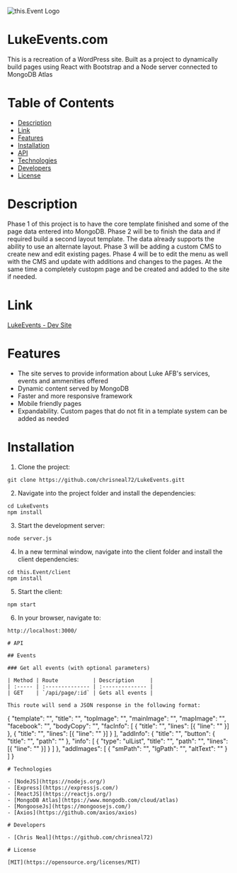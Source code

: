 ![this.Event Logo](/header.jpg)

# LukeEvents.com

This is a recreation of a WordPress site. Built as a project to dynamically build pages using React with Bootstrap and a Node server connected to MongoDB Atlas

# Table of Contents

- [Description](#description)
- [Link](#link)
- [Features](#features)
- [Installation](#installation)
- [API](#api)
- [Technologies](#technologies)
- [Developers](#developers)
- [License](#license)

# Description

Phase 1 of this project is to have the core template finished and some of the page data entered into MongoDB. Phase 2 will be to finish the data and if required build a second layout template. The data already supports the ability to use an alternate layout. Phase 3 will be adding a custom CMS to create new and edit existing pages. Phase 4 will be to edit the menu as well with the CMS and update with additions and changes to the pages. At the same time a completely custopm page and be created and added to the site if needed.

# Link

[LukeEvents - Dev Site](https://thawing-falls-33010.herokuapp.com/)

# Features

- The site serves to provide information about Luke AFB's services, events and ammenities offered
- Dynamic content served by MongoDB
- Faster and more responsive framework
- Mobile friendly pages
- Expandability. Custom pages that do not fit in a template system can be added as needed

# Installation

1. Clone the project:

```
git clone https://github.com/chrisneal72/LukeEvents.gitt
```

2. Navigate into the project folder and install the dependencies:

```
cd LukeEvents
npm install
```

3. Start the development server:

```
node server.js
```

4. In a new terminal window, navigate into the client folder and install the client dependencies:

```
cd this.Event/client
npm install
```

5. Start the client:

```
npm start
```

6. In your browser, navigate to:

```
http://localhost:3000/

# API

## Events

### Get all events (with optional parameters)

| Method | Route           | Description     |
| :----- | :-------------- | :-------------- |
| GET    | `/api/page/:id` | Gets all events |

This route will send a JSON response in the following format:

```

{
"template": "",
"title": "",
"topImage": "",
"mainImage": "",
"mapImage": "",
"facebook": "",
"bodyCopy": "",
"facInfo": [
{
"title": "",
"lines": [{ "line": "" }]
},
{
"title": "",
"lines": [{ "line": "" }]
}
],
"addInfo": {
"title": "",
"button": {
"title": "",
"path": ""
},
"info": [
{
"type": "ulList",
"title": "",
"path": "",
"lines": [{ "line": "" }]
}
]
},
"addImages": [
{
"smPath": "",
"lgPath": "",
"altText": ""
}
]
}

```
# Technologies

- [NodeJS](https://nodejs.org/)
- [Express](https://expressjs.com/)
- [ReactJS](https://reactjs.org/)
- [MongoDB Atlas](https://www.mongodb.com/cloud/atlas)
- [MongooseJs](https://mongoosejs.com/)
- [Axios](https://github.com/axios/axios)

# Developers

- [Chris Neal](https://github.com/chrisneal72)

# License

[MIT](https://opensource.org/licenses/MIT)
```
